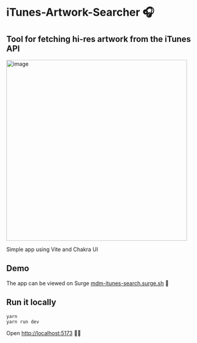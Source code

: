 # iTunes-Artwork-Searcher 🎧

## Tool for fetching hi-res artwork from the iTunes API

<img width="475" alt="image" src="https://github.com/MartinDM/React-Firebase-Reactive-ToDo/assets/7467069/cd822310-1514-4157-804f-b2a763f08f63">

Simple app using Vite and Chakra UI

## Demo

The app can be viewed on Surge [mdm-itunes-search.surge.sh](https://mdm-itunes-search.surge.sh) 🚀

## Run it locally

```
yarn
yarn run dev
```

Open [http://localhost:5173](http://localhost:5173) 👩‍🚀
